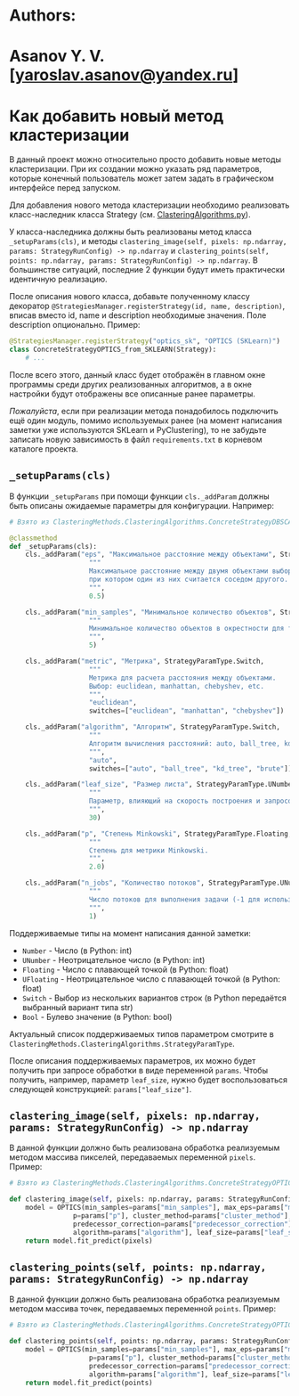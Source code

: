 # Authors:
# 		Asanov Y. V. [yaroslav.asanov@yandex.ru]


# Как добавить новый метод кластеризации

В данный проект можно относительно просто добавить новые методы кластеризации. При их создании можно указать ряд параметров, которые конечный пользователь может затем задать в графическом интерфейсе перед запуском.

Для добавления нового метода кластеризации необходимо реализовать класс-наследник класса Strategy (см. [ClasteringAlgorithms.py](../ClusteringMethods/ClasteringAlgorithms.py)).

У класса-наследника должны быть реализованы метод класса `_setupParams(cls)`, и методы `clastering_image(self, pixels: np.ndarray, params: StrategyRunConfig) -> np.ndarray` и `clastering_points(self, points: np.ndarray, params: StrategyRunConfig) -> np.ndarray`. В большинстве ситуаций, последние 2 функции будут иметь практически идентичную реализацию.

После описания нового класса, добавьте полученному классу декоратор `@StrategiesManager.registerStrategy(id, name, description)`, вписав вместо id, name и description необходимые значения. Поле description опционально. Пример:

```py
@StrategiesManager.registerStrategy("optics_sk", "OPTICS (SKLearn)")
class ConcreteStrategyOPTICS_from_SKLEARN(Strategy):
    # ...
```

После всего этого, данный класс будет отображён в главном окне программы среди других реализованных алгоритмов, а в окне настройки будут отображены все описанные ранее параметры.

*Пожалуйста*, если при реализации метода понадобилось подключить ещё один модуль, помимо используемых ранее (на момент написания заметки уже используются SKLearn и PyClustering), то не забудьте записать новую зависимость в файл `requirements.txt` в корневом каталоге проекта.

## `_setupParams(cls)`

В функции `_setupParams` при помощи функции `cls._addParam` должны быть описаны ожидаемые параметры для конфигурации. Например:

```py
# Взято из ClasteringMethods.ClasteringAlgorithms.ConcreteStrategyDBSCAN_from_SKLEARN

@classmethod
def _setupParams(cls):
    cls._addParam("eps", "Максимальное расстояние между объектами", StrategyParamType.UFloating,
                    """
                    Максимальное расстояние между двумя объектами выборки,
                    при котором один из них считается соседом другого.
                    """,
                    0.5)

    cls._addParam("min_samples", "Минимальное количество объектов", StrategyParamType.UNumber,
                    """
                    Минимальное количество объектов в окрестности для того, чтобы точка считалась ядром.
                    """,
                    5)

    cls._addParam("metric", "Метрика", StrategyParamType.Switch,
                    """
                    Метрика для расчета расстояния между объектами.
                    Выбор: euclidean, manhattan, chebyshev, etc.
                    """,
                    "euclidean",
                    switches=["euclidean", "manhattan", "chebyshev"])

    cls._addParam("algorithm", "Алгоритм", StrategyParamType.Switch,
                    """
                    Алгоритм вычисления расстояний: auto, ball_tree, kd_tree, brute.
                    """,
                    "auto",
                    switches=["auto", "ball_tree", "kd_tree", "brute"])

    cls._addParam("leaf_size", "Размер листа", StrategyParamType.UNumber,
                    """
                    Параметр, влияющий на скорость построения и запросов к дереву.
                    """,
                    30)

    cls._addParam("p", "Степень Minkowski", StrategyParamType.Floating,
                    """
                    Степень для метрики Minkowski.
                    """,
                    2.0)

    cls._addParam("n_jobs", "Количество потоков", StrategyParamType.UNumber,
                    """
                    Число потоков для выполнения задачи (-1 для использования всех доступных).
                    """,
                    1)
```

Поддерживаемые типы на момент написания данной заметки:
- `Number` - Число (в Python: int)
- `UNumber` - Неотрицательное число (в Python: int)
- `Floating` - Число с плавающей точкой (в Python: float)
- `UFloating` - Неотрицательное число с плавающей точкой (в Python: float)
- `Switch` - Выбор из нескольких вариантов строк  (в Python передаётся выбранный вариант типа str)
- `Bool` - Булево значение (в Python: bool)

Актуальный список поддерживаемых типов параметром смотрите в `ClasteringMethods.ClasteringAlgorithms.StrategyParamType`.

После описания поддерживаемых параметров, их можно будет получить при запросе обработки в виде переменной `params`. Чтобы получить, например, параметр `leaf_size`, нужно будет воспользоваться следующей конструкцией: `params["leaf_size"]`.

## `clastering_image(self, pixels: np.ndarray, params: StrategyRunConfig) -> np.ndarray`

В данной функции должно быть реализована обработка реализуемым методом массива пикселей, передаваемых переменной `pixels`. Пример:

```py
# Взято из ClasteringMethods.ClasteringAlgorithms.ConcreteStrategyOPTICS_from_SKLEARN

def clastering_image(self, pixels: np.ndarray, params: StrategyRunConfig) -> np.ndarray:
    model = OPTICS(min_samples=params["min_samples"], max_eps=params["max_eps"], metric=params["metric"],
                p=params["p"], cluster_method=params["cluster_method"], eps=params["eps"], xi=params["xi"], 
                predecessor_correction=params["predecessor_correction"], min_cluster_size=params["min_cluster_size"], 
                algorithm=params["algorithm"], leaf_size=params["leaf_size"], n_jobs=params["n_jobs"])
    return model.fit_predict(pixels)
```

## `clastering_points(self, points: np.ndarray, params: StrategyRunConfig) -> np.ndarray`

В данной функции должно быть реализована обработка реализуемым методом массива точек, передаваемых переменной `points`. Пример:

```py
# Взято из ClasteringMethods.ClasteringAlgorithms.ConcreteStrategyOPTICS_from_SKLEARN

def clastering_points(self, points: np.ndarray, params: StrategyRunConfig) -> np.ndarray:
    model = OPTICS(min_samples=params["min_samples"], max_eps=params["max_eps"], metric=params["metric"],
                    p=params["p"], cluster_method=params["cluster_method"], eps=params["eps"], xi=params["xi"], 
                    predecessor_correction=params["predecessor_correction"], min_cluster_size=params["min_cluster_size"], 
                    algorithm=params["algorithm"], leaf_size=params["leaf_size"], n_jobs=params["n_jobs"])
    return model.fit_predict(points)
```

